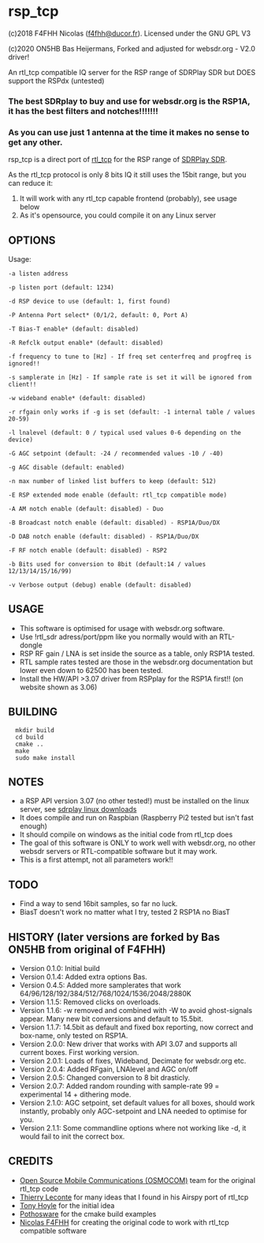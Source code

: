 # rsp_tcp

(c)2018 F4FHH Nicolas (f4fhh@ducor.fr). Licensed under the GNU GPL V3

(c)2020 ON5HB Bas Heijermans, Forked and adjusted for websdr.org - V2.0 driver!

An rtl_tcp compatible IQ server for the RSP range of SDRPlay SDR but DOES support the RSPdx (untested)

### The best SDRplay to buy and use for websdr.org is the RSP1A, it has the best filters and notches!!!!!!!
### As you can use just 1 antenna at the time it makes no sense to get any other.

rsp_tcp is a direct port of [rtl_tcp](https://github.com/osmocom/rtl-sdr) for the RSP range of [SDRPlay SDR](https://www.sdrplay.com/).

As the rtl_tcp protocol is only 8 bits IQ it still uses the 15bit range, but you can reduce it:

1. It will work with any rtl_tcp capable frontend (probably), see usage below
2. As it's opensource, you could compile it on any Linux server

## OPTIONS
Usage:

	-a listen address
	
	-p listen port (default: 1234)
	
	-d RSP device to use (default: 1, first found)
	
	-P Antenna Port select* (0/1/2, default: 0, Port A)
	
	-T Bias-T enable* (default: disabled)
	
	-R Refclk output enable* (default: disabled)
	
	-f frequency to tune to [Hz] - If freq set centerfreq and progfreq is ignored!!
	
	-s samplerate in [Hz] - If sample rate is set it will be ignored from client!!
	
	-w wideband enable* (default: disabled)
	
	-r rfgain only works if -g is set (default: -1 internal table / values 20-59)
	
	-l lnalevel (default: 0 / typical used values 0-6 depending on the device)

	-G AGC setpoint (default: -24 / recommended values -10 / -40)
	
	-g AGC disable (default: enabled)
	
	-n max number of linked list buffers to keep (default: 512)
	
	-E RSP extended mode enable (default: rtl_tcp compatible mode)
	
	-A AM notch enable (default: disabled) - Duo
	
	-B Broadcast notch enable (default: disabled) - RSP1A/Duo/DX
	
	-D DAB notch enable (default: disabled) - RSP1A/Duo/DX
	
	-F RF notch enable (default: disabled) - RSP2
	
	-b Bits used for conversion to 8bit (default:14 / values 12/13/14/15/16/99)
	
	-v Verbose output (debug) enable (default: disabled)


## USAGE
 - This software is optimised for usage with websdr.org software. 
 - Use !rtl_sdr adress/port/ppm like you normally would with an RTL-dongle
 - RSP RF gain / LNA is set inside the source as a table, only RSP1A tested.
 - RTL sample rates tested are those in the websdr.org documentation but lower even down to 62500 has been tested.
 - Install the HW/API >3.07 driver from RSPplay for the RSP1A first!! (on website shown as 3.06)

## BUILDING
```
  mkdir build
  cd build
  cmake ..
  make
  sudo make install
```
## NOTES
 - a RSP API version 3.07 (no other tested!) must be installed on the linux server, see [sdrplay linux downloads](https://www.sdrplay.com/downloads/)
 - It does compile and run on Raspbian (Raspberry Pi2 tested but isn't fast enough)
 - It should compile on windows as the initial code from rtl_tcp does
 - The goal of this software is ONLY to work well with websdr.org, no other websdr servers or RTL-compatible software but it may work.
 - This is a first attempt, not all parameters work!!
## TODO
 - Find a way to send 16bit samples, so far no luck.
 - BiasT doesn't work no matter what I try, tested 2 RSP1A no BiasT
 
## HISTORY (later versions are forked by Bas ON5HB from original of F4FHH)
 - Version 0.1.0: Initial build
 - Version 0.1.4: Added extra options Bas.
 - Version 0.4.5: Added more samplerates that work 64/96/128/192/384/512/768/1024/1536/2048/2880K
 - Version 1.1.5: Removed clicks on overloads.
 - Version 1.1.6: -w removed and combined with -W to avoid ghost-signals appear. Many new bit conversions and default to 15.5bit.
 - Version 1.1.7: 14.5bit as default and fixed box reporting, now correct and box-name, only tested on RSP1A.
 - Version 2.0.0: New driver that works with API 3.07 and supports all current boxes. First working version.
 - Version 2.0.1: Loads of fixes, Wideband, Decimate for websdr.org etc.
 - Version 2.0.4: Added RFgain, LNAlevel and AGC on/off
 - Version 2.0.5: Changed conversion to 8 bit drasticly.
 - Version 2.0.7: Added random rounding with sample-rate 99 = experimental 14 + dithering mode.
 - Version 2.1.0: AGC setpoint, set default values for all boxes, should work instantly, probably only AGC-setpoint and LNA needed to optimise for you.
 - Version 2.1.1: Some commandline options where not working like -d, it would fail to init the correct box.

## CREDITS
 - [Open Source Mobile Communications (OSMOCOM)](https://github.com/osmocom/rtl-sdr.git) team for the original rtl_tcp code
 - [Thierry Leconte](https://github.com/TLeconte/airspy_tcp.git) for many ideas that I found in his Airspy port of rtl_tcp
 - [Tony Hoyle](https://github.com/TonyHoyle/sdrplay.git) for the initial idea
 - [Pothosware](https://github.com/pothosware) for the cmake build examples
 - [Nicolas F4FHH](https://github.com/f4hh) for creating the original code to work with rtl_tcp compatible software


